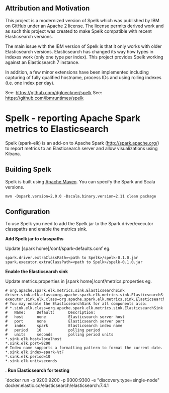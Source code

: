 ## Attribution and Motivation
This project is a modernized version of Spelk which was published by IBM on GitHub under
an Apache 2 license. The license permits derived work and as such this project was created
to make Spelk compatible with recent Elasticsearch versions.

The main issue with the IBM version of Spelk is that it only works with older Elasticsearch versions.
Elasticsearch has changed its way how types in indexes work (only one type per index). This
project provides Spelk working against an Elasticsearch 7 instance.

In addition, a few minor extensions have been implemented including capturing of fully qualified hostname,
process IDs and using rolling indexes (i.e. one index per day).

See: https://github.com/dgloeckner/spelk
See: https://github.com/ibmruntimes/spelk

# Spelk - reporting Apache Spark metrics to Elasticsearch

Spelk (spark-elk) is an add-on to Apache Spark (<http://spark.apache.org/>) to report metrics to an Elasticsearch server and allow visualizations using Kibana.

## Building Spelk

Spelk is built using [Apache Maven](http://maven.apache.org/). You can specify the Spark and Scala versions.

    mvn -Dspark.version=2.0.0 -Dscala.binary.version=2.11 clean package


## Configuration

To use Spelk you need to add the Spelk jar to the Spark driver/executor classpaths and enable the metrics sink.


**Add Spelk jar to classpaths**

Update [spark home]/conf/spark-defaults.conf eg.

	spark.driver.extraClassPath=<path to Spelk>/spelk-0.1.0.jar
	spark.executor.extraClassPath=<path to Spelk>/spelk-0.1.0.jar


 
**Enable the Elasticsearch sink**

Update metrics.properties in [spark home]/conf/metrics.properties eg.

	# org.apache.spark.elk.metrics.sink.ElasticsearchSink
	driver.sink.elk.class=org.apache.spark.elk.metrics.sink.ElasticsearchSink
	executor.sink.elk.class=org.apache.spark.elk.metrics.sink.ElasticsearchSink
	# You may enable the ElasticsearchSink for all components also:
	# *.sink.elk.class=org.apache.spark.elk.metrics.sink.ElasticsearchSink
	#   Name:     Default:      Description:
	#   host      none          Elasticsearch server host	
	#   port      none          Elasticsearch server port 
	#   index     spark         Elasticsearch index name
	#   period    10            polling period
	#   units     seconds       polling period units
	*.sink.elk.host=localhost
	*.sink.elk.port=9200
	# Index name supports a formatting pattern to format the current date.
	*.sink.elk.index=spark-%tF
	*.sink.elk.period=10
	*.sink.elk.unit=seconds
.
**Run Elasticsearch for testing**

`docker run -p 9200:9200 -p 9300:9300 -e "discovery.type=single-node" docker.elastic.co/elasticsearch/elasticsearch:7.4.1
